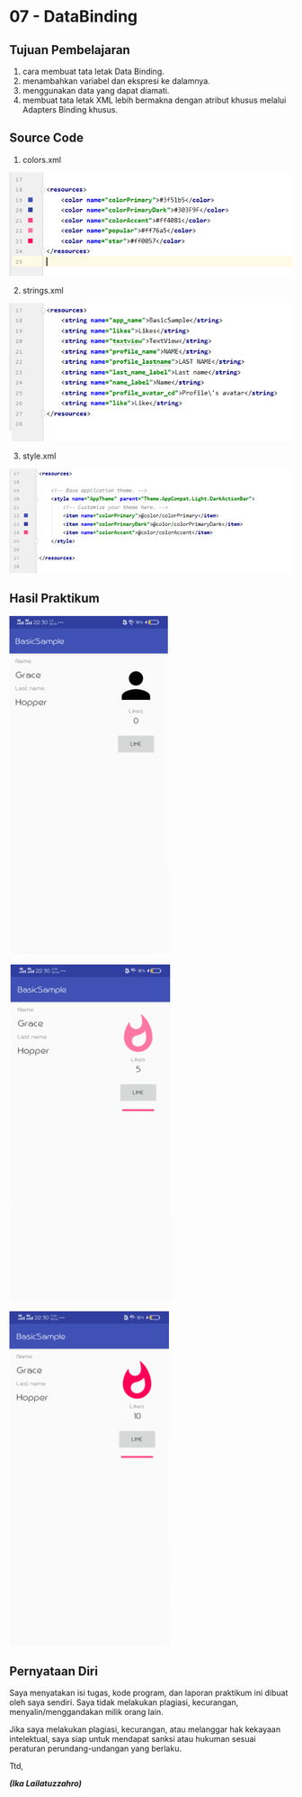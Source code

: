 # 07 - DataBinding

## Tujuan Pembelajaran

1. cara membuat tata letak Data Binding.
2. menambahkan variabel dan ekspresi ke dalamnya.
3. menggunakan data yang dapat diamati.
4. membuat tata letak XML lebih bermakna dengan atribut khusus melalui Adapters Binding khusus.
## Source Code

1. colors.xml

![contoh gambar](img/2.PNG)

2. strings.xml

![contoh gambar](img/3.PNG)

3. style.xml

![contoh gambar](img/4.PNG)

## Hasil Praktikum

![contoh gambar](img/1.PNG)

![contoh gambar](img/11.PNG)

![contoh gambar](img/12.PNG)


## Pernyataan Diri

Saya menyatakan isi tugas, kode program, dan laporan praktikum ini dibuat oleh saya sendiri. Saya tidak melakukan plagiasi, kecurangan, menyalin/menggandakan milik orang lain.

Jika saya melakukan plagiasi, kecurangan, atau melanggar hak kekayaan intelektual, saya siap untuk mendapat sanksi atau hukuman sesuai peraturan perundang-undangan yang berlaku.

Ttd,

***(Ika Lailatuzzahro)*** 